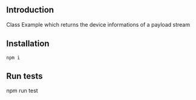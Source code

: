 ## Introduction
Class Example which returns the device informations of a payload stream
## Installation
`npm i`
## Run tests
npm run test
